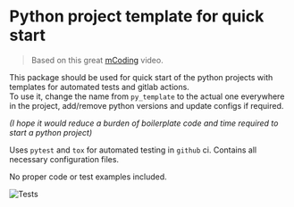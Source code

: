 # Python project template for quick start 

> Based on this great [mCoding](https://www.youtube.com/watch?v=DhUpxWjOhME) 
video.

This package should be used for quick start of the python projects with 
templates for automated tests and gitlab actions.  
To use it, change the name from `py_template` to the actual one everywhere in
the project, add/remove python versions and update configs if required.

*(I hope it would reduce a burden of boilerplate code and time required to 
start a python project)*

Uses `pytest` and `tox` for automated testing in `github` ci.
Contains all necessary configuration files.

No proper code or test examples included.

![Tests](https://github.com/mishc9/py_template/actions/workflows/tests.yml/badge.svg)
